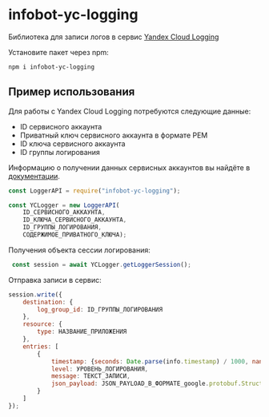 # infobot-yc-logging
Библиотека для записи логов в сервис [Yandex Cloud Logging](https://cloud.yandex.ru/docs/logging/)

Установите пакет через npm:

```sh
npm i infobot-yc-logging
```

## Пример использования
Для работы с Yandex Cloud Logging потребуются следующие данные:
* ID сервисного аккаунта
* Приватный ключ сервисного аккаунта в формате PEM
* ID ключа сервисного аккаунта
* ID группы логирования

Информацию о получении данных сервисных аккаунтов вы найдёте в [документации](https://cloud.yandex.ru/docs/iam/operations/sa/create).

```js
const LoggerAPI = require("infobot-yc-logging");

const YCLogger = new LoggerAPI(
    ID_СЕРВИСНОГО_АККАУНТА, 
    ID_КЛЮЧА_СЕРВИСНОГО_АККАУНТА, 
    ID_ГРУППЫ_ЛОГИРОВАНИЯ, 
    СОДЕРЖИМОЕ_ПРИВАТНОГО_КЛЮЧА);
```
Получения объекта сессии логирования:
```js
 const session = await YCLogger.getLoggerSession();
```

Отправка записи в сервис:
```js
session.write({
    destination: {
        log_group_id: ID_ГРУППЫ_ЛОГИРОВАНИЯ
    },
    resource: {
        type: НАЗВАНИЕ_ПРИЛОЖЕНИЯ
    },
    entries: [
        {
            timestamp: {seconds: Date.parse(info.timestamp) / 1000, nanos: 0},
            level: УРОВЕНЬ_ЛОГИРОВАНИЯ,
            message: ТЕКСТ_ЗАПИСИ,
            json_payload: JSON_PAYLOAD_В_ФОРМАТЕ_google.protobuf.Struct
        }
    ]
});
```
